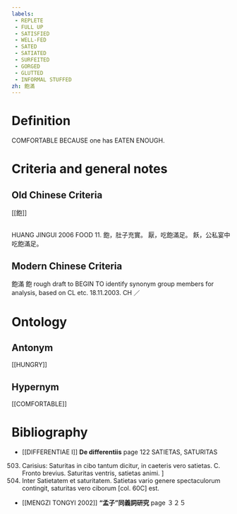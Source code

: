 ```yaml
---
labels: 
 - REPLETE
 - FULL UP
 - SATISFIED
 - WELL-FED
 - SATED
 - SATIATED
 - SURFEITED
 - GORGED
 - GLUTTED
 - INFORMAL STUFFED
zh: 飽滿
---
```


# Definition
COMFORTABLE BECAUSE one has EATEN ENOUGH.
# Criteria and general notes
## Old Chinese Criteria
[[飽]]
## 
HUANG JINGUI 2006
FOOD 11.
飽，肚子充實。
厭，吃飽滿足。
飫，公私宴中吃飽滿足。
## Modern Chinese Criteria
飽滿
飽
rough draft to BEGIN TO identify synonym group members for analysis, based on CL etc. 18.11.2003. CH ／
# Ontology

## Antonym
[[HUNGRY]]
## Hypernym
[[COMFORTABLE]]
# Bibliography
- [[DIFFERENTIAE I]]
**De differentiis** page 122
SATIETAS, SATURITAS
503. Carisius: Saturitas in cibo tantum dicitur, in caeteris vero satietas. C. Fronto brevius. Saturitas ventris, satietas animi.
]
503. Inter Satietatem et saturitatem. Satietas vario genere spectaculorum contingit, saturitas vero ciborum [col. 60C] est.
- [[MENGZI TONGYI 2002]]
**“孟子”同義詞研究** page ３２５
